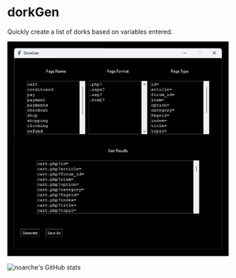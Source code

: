 # dorkGen
Quickly create a list of dorks based on variables entered.


![screenshot](https://github.com/noarche/dorkGen/blob/main/October%2023%202023%202215.jpg?raw=true)


![noarche's GitHub stats](https://github-readme-stats.vercel.app/api?username=noarche&show_icons=true&theme=transparent)
